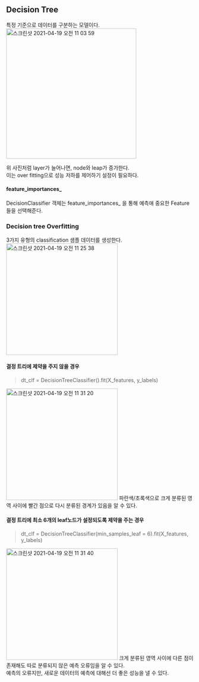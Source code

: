<h2>Decision Tree</h2>

특정 기준으로 데이터를 구분하는 모델이다.<br>
<img width="350" alt="스크린샷 2021-04-19 오전 11 03 59" src="https://user-images.githubusercontent.com/54436228/115172397-25222a00-a100-11eb-9d9d-be42877dc946.png">

위 사진처럼 layer가 늘어나면, node와 leap가 증가한다.<br>
이는 over fitting으로 성능 저하를 제어하기 설정이 필요하다.<br>

<h4>feature_importances_</h4>
DecisionClassifier 객체는 feature_importances_ 을 통해 예측애 중요한 Feature들을 선택해준다.<br>

<h3>Decision tree Overfitting</h3>

3가지 유형의 classification 샘플 데이터를 생성한다.<br>
<img width="300" alt="스크린샷 2021-04-19 오전 11 25 38" src="https://user-images.githubusercontent.com/54436228/115173405-2fddbe80-a102-11eb-989a-4a2e89fbe053.png">

<h4>결정 트리에 제약을 주지 않을 경우</h4>

> dt_clf = DecisionTreeClassifier().fit(X_features, y_labels)
<img width="300" alt="스크린샷 2021-04-19 오전 11 31 20" src="https://user-images.githubusercontent.com/54436228/115174333-09208780-a104-11eb-99ef-30e7c83ed3a0.png">
파란색/초록색으로 크게 분류된 영역 사이에 빨간 점으로 다시 분류된 경계가 있음을 알 수 있다.<br>


<h4>결정 트리에 최소 6개의 leaf노드가 설정되도록 제약을 주는 경우</h4>

> dt_clf = DecisionTreeClassifier(min_samples_leaf = 6).fit(X_features, y_labels)
<img width="300" alt="스크린샷 2021-04-19 오전 11 31 40" src="https://user-images.githubusercontent.com/54436228/115174342-0de53b80-a104-11eb-9ec4-1f0b7f7841ed.png">
크게 분류된 영역 사이에 다른 점이 존재해도 따로 분류되지 않은 예측 오류임을 알 수 있다.<br>
예측의 오류지만, 새로운 데이터의 예측에 대해선 더 좋은 성능을 낼 수 있다.<br>
